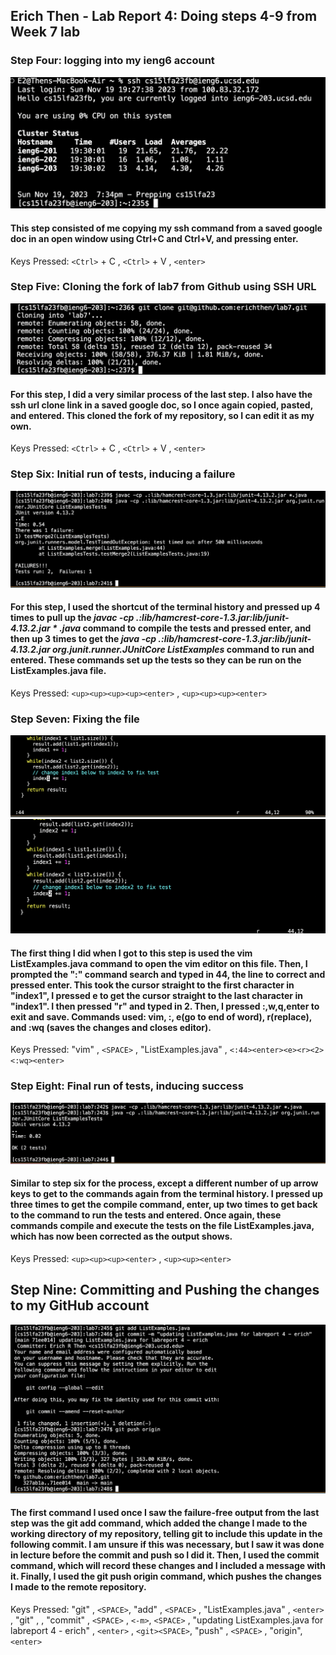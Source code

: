 ## Erich Then - Lab Report 4: Doing steps 4-9 from Week 7 lab

### Step Four: logging into my ieng6 account  
![](loggingin.png)  
#### This step consisted of me copying my ssh command from a saved google doc in an open window using Ctrl+C and Ctrl+V, and pressing enter.  
Keys Pressed: `<Ctrl>` + C , `<Ctrl>` + V , `<enter>`  

### Step Five: Cloning the fork of lab7 from Github using SSH URL  
![](cloningssh.png)  
#### For this step, I did a very similar process of the last step. I also have the ssh url clone link in a saved google doc, so I once again copied, pasted, and entered. This cloned the fork of my repository, so I can edit it as my own. 
Keys Pressed: `<Ctrl>` + C , `<Ctrl>` + V , `<enter>`  

### Step Six: Initial run of tests, inducing a failure   
![](failed.png)    
#### For this step, I used the shortcut of the terminal history and pressed up 4 times to pull up the *javac -cp .:lib/hamcrest-core-1.3.jar:lib/junit-4.13.2.jar * .java* command to compile the tests and pressed enter, and then up 3 times to get the *java -cp .:lib/hamcrest-core-1.3.jar:lib/junit-4.13.2.jar org.junit.runner.JUnitCore ListExamples* command to run and entered. These commands set up the tests so they can be run on the ListExamples.java file.  
Keys Pressed: `<up><up><up><up><enter>` , `<up><up><up><enter>`  

### Step Seven: Fixing the file  
![](correction1.png)  
![](correction2.png)  
#### The first thing I did when I got to this step is used the vim ListExamples.java command to open the vim editor on this file. Then, I prompted the ":" command search and typed in 44, the line to correct and pressed enter. This took the cursor straight to the first character in "index1", I pressed e to get the cursor straight to the last character in "index1". I then pressed "r" and typed in 2. Then, I pressed :,w,q,enter to exit and save. Commands used: vim, :<line number>, e(go to end of word), r(replace), and :wq (saves the changes and closes editor).  
Keys Pressed: "vim" , `<SPACE>` , "ListExamples.java" , `<:44><enter><e><r><2><:wq><enter>`  

### Step Eight: Final run of tests, inducing success  
![](passedfr.png)   
#### Similar to step six for the process, except a different number of up arrow keys to get to the commands again from the terminal history. I pressed up three times to get the compile command, enter, up two times to get back to the command to run the tests and entered. Once again, these commands compile and execute the tests on the file ListExamples.java, which has now been corrected as the output shows.  
Keys Pressed: `<up><up><up><enter>` , `<up><up><enter>`  

## Step Nine: Committing and Pushing the changes to my GitHub account  
![](addcommitpush.png)  
#### The first command I used once I saw the failure-free output from the last step was the git add command, which added the change I made to the working directory of my repository, telling git to include this update in the following commit. I am unsure if this was necessary, but I saw it was done in lecture before the commit and push so I did it. Then, I used the commit command, which will record these changes and I included a message with it. Finally, I used the git push origin command, which pushes the changes I made to the remote repository.  
Keys Pressed: "git" , `<SPACE>`, "add" , `<SPACE>` , "ListExamples.java" , `<enter>` , "git" , <SPACE> , "commit" , `<SPACE>` , `<-m>`, `<SPACE>` , "updating ListExamples.java for labreport 4 - erich" , `<enter>` , `<git><SPACE>`, "push" , `<SPACE>` , "origin", `<enter>`   






